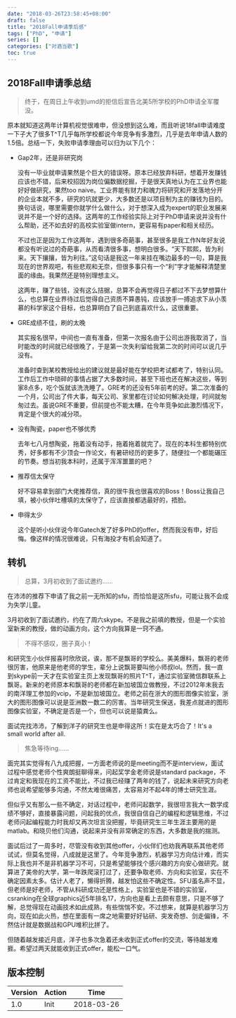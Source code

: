 ```yaml
---
date: "2018-03-26T23:58:45+08:00"
draft: false
title: "2018Fall申请季后感"
tags: ["PhD", "申请"]
series: []
categories: ["对酒当歌"]
toc: true
---
```


## 2018Fall申请季总结

> 终于，在周日上午收到umd的拒信后宣告北美5所学校的PhD申请全军覆没。

原本就知道这两年计算机视觉很难申，但没想到这么难，而且听说18fall申请难度一下子大了很多T^T几乎每所学校都说今年竞争有多激烈，几乎是去年申请人数的1.5倍。总结一下，失败申请季理由可以归为以下几个：

* Gap2年，还是非研究岗

  没有一毕业就申请果然是个巨大的错误呀。原本已经放弃科研，想着开发赚钱应该也不错，后来校招因为岗位偏数据挖掘，于是很天真地认为在工业界也能好好做研究，果然too naive。工业界能有财力和魄力将研究和开发落地分开的企业本就不多，研究的坑就更少，大多数还是以项目制为主的赚钱为目的。换句话说，哪里需要你就学什么做什么，对于想深入成为expert的职业发展来说并不是一个好的选择。这两年的工作经验实际上对于PhD申请来说并没有什么帮助，还不如去好的高校实验室做intern，更容易有paper和相关经历。

  不过也正是因为工作这两年，遇到很多奇葩事，甚至很多是我工作N年好友说都没有听说过的奇葩事，从而看清很多事，想明白很多。“天下熙熙，皆为利来。天下攘攘，皆为利往。”这句话是我这一年来挂在嘴边最多的一句，算是我现在的世界观吧，有些悲观和无奈，但很多事只有一个“利”字才能解释清楚里面的缘由。我果然还是特别理想主义。

  这两年，赚了些钱，没有这么拮据，总算不会再觉得日子都过不下去梦想算什么，也总算在业界待过后觉得自己资质不算愚钝，应该放手一搏追求下从小羡慕的科学家这个目标，也总算明白了自己到底喜欢什么，这很重要。

* GRE成绩不佳，刷的太晚

  其实报名很早，中间也一直有准备，但第一次报名由于公司出游我取消了，当时能改的时间就已经很晚了，于是第一次失利留给我第二次的时间可以说几乎没有。

  准备时查到某校教授给出的建议就是最好能在学校把考试都考了，特别认同。工作后工作中琐碎的事情占据了大多数时间，甚至下班也还在解决这些，等到家8点多，吃个饭就该洗洗睡了。GRE考的还没有5年前考的好。第二次准备的一个月，公司出了件大事，每天公司、家里都在讨论如何解决处理，时间就匆匆过去。虽说GRE不重要，但前提也不能太糟，在今年竞争如此激烈情况下，肯定是个很大的减分项。

* 没有陶瓷，paper也不够优秀

  去年七八月想陶瓷，拖着没有动手，拖着拖着就完了。现在的本科生都特别优秀，好多都有不少顶会一作论文，有暑研经历的更多了，随便拉一个都能碾压的节奏。想当初我本科时，还属于浑浑噩噩的吧？

* 推荐信太保守

  好不容易拿到部门大佬推荐信，真的很牛我也很喜欢的Boss！Boss让我自己填，被小伙伴吐槽填的太保守了，应该直接都选最好的，捂脸。

* 申得太少

  这个是听小伙伴说今年Gatech发了好多PhD的offer，然而我没有申，好后悔。像这样的情况很难说，只有海投才有机会知道了。

## 转机

> 总算，3月初收到了面试邀约…...

在沛沛的推荐下申请了我之前一无所知的sfu，而恰恰是这所sfu，可能让我不会成为失学儿童。

3月初收到了面试邀约，约在了周六skype。不是我之前填的教授，但是一个实验室新来的教授，做的动画方向，这个方向我算是一窍不通。

> 不得不感叹，圈子真小！

和研究生小伙伴报喜时欣欣说，诶，那不是飘哥的学校么。美美爆料，飘哥的老师很厉害，他原来是他老师的学生，辈分上说飘哥要叫他小师叔lol。然而，我一直到skype前一天才在实验室主页上发现飘哥的照片T^T，通过实验室微信群联系上飘哥。新来的老师原本和飘哥的老师都在新加坡国立做教授，不过2012年末我去的南洋理工参加的vcip，不是新加坡国立。老师之前在浙大的图形图像实验室，浙大的图形图像可以说是亚洲数一数二的厉害。当年研究生保送，我差点就进的图形图像实验室，不确定是否是一个，但也可以说是猿粪么。

面试完找沛沛，了解到洋子的研究生也是申得这所！实在是太巧合了！It's a small world after all.

> 焦急等待ing…...

面完其实觉得有八九成把握，一方面老师说的是meeting而不是interview，面试过程中感觉老师个性爽朗挺聊得来，问起奖学金老师说是standard package，不过肯定和我现在的工资不能比，不过我已经赚了两年的钱了，说起未来研究方向老师也说希望能够多沟通，不然太难很痛苦，太容易对不起4年的博士研究生涯。

但似乎又有那么一些不确定，对话过程中，老师问起数学，我很坦言我大一数学成绩不够好，直接暴露问题，问起我的优点，我很自信自己的编程和逻辑思维，不过老师问起编程能力时我却又再次坦言没把握，毕竟研究生三年生涯主要用的是matlab。和晓贝他们沟通，说起来并没有非常确定的东西，大多数是我的揣测。

面试后过了一周多时，尽管没有收到其他offer，小伙伴们也劝我再联系其他老师试试，但莫名觉得，八成就是这里了。今年竞争激烈，机器学习方向估计难，而实际上我也并不是非机器学习不可，只是希望能够找个感兴趣的方向安心做研究。就算进了美帝的大学，第一年跌爬滚打过了，还要争取老师、方向和实验室，实在不确定因素太多。估计人老了，懒得折腾，越发怕这些不确定性。SFU虽名声不显，但老师是好老师，不管从科研成功还是性格上，实验室也是不错的实验室，csranking在全球graphics近5年排名17，方向也是看上去颇有意思，只是不够了解，总觉得现在动画技术如此成熟，有些惴惴不安。不过想来，就算是机器学习方向，现在如此火热，想在里面有一席之地需要好好钻研、突发奇想、剑走偏锋，不然估计就是数据战和GPU堆积比拼了。

但随着越发接近月底，洋子也多次急着还未收到正式offer的交流，等待越发难捱。希望过两天就能收到正式offer，能松一口气。

## 版本控制

| Version | Action | Time       |
| ------- | ------ | ---------- |
| 1.0     | Init   | 2018-03-26 |